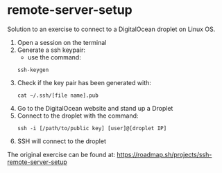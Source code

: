 # remote-server-setup
Solution to an exercise to connect to a DigitalOcean droplet on Linux OS.
1. Open a session on the terminal
2. Generate a ssh keypair:
    - use the command:
     ```
     ssh-keygen
     ```
3. Check if the key pair has been generated with:
   ```
   cat ~/.ssh/[file name].pub
   ```
4. Go to the DigitalOcean website and stand up a Droplet
5. Connect to the droplet with the command:
   ```
   ssh -i [/path/to/public key] [user]@[droplet IP]
   ```
6. SSH will connect to the droplet

The original exercise can be found at: https://roadmap.sh/projects/ssh-remote-server-setup
